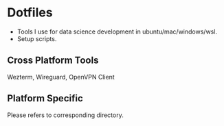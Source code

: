 Dotfiles
========

- Tools I use for data science development in ubuntu/mac/windows/wsl.
- Setup scripts.

Cross Platform Tools
--------------------

Wezterm, Wireguard, OpenVPN Client

Platform Specific
-----------------

Please refers to corresponding directory.
